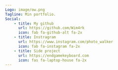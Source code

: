 ```yaml
---
Logo: image/ow.png
Tagline: Min portfolio.
Social:
    - title: My github
      url: https://github.com/Wim4rk
      icon: fab fa-github-alt fa-2x
    - title: Instragram
      url: https://www.instagram.com/photo_walker
      icon: fab fa-instagram fa-2x
    - title: Side project
      url: https://endgamekeyboard.com
      icon: fas fa-laptop-house fa-2x
---
```

